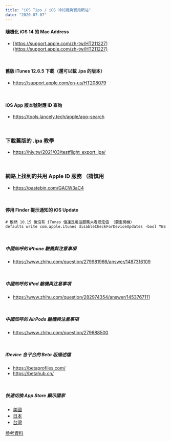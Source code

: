 ```yaml
---
title: "iOS Tips / iOS 冷知識與實用網站"
date: "2020-07-07"
---
```


#### 隨機化 iOS 14 的 Mac Address
* [https://support.apple.com/zh-tw/HT211227](https://support.apple.com/zh-tw/HT211227)

</br>

#### 舊版 iTunes 12.6.5 下載（還可以載 .ipa 的版本）
* https://support.apple.com/en-us/HT208079

</br>

#### iOS App 版本號對應 ID 查詢
* https://tools.lancely.tech/apple/app-search

</br>

### 下載舊版的 .ipa 教學
* https://hiy.tw/2021/03/testflight_export_ipa/

</br>

### 網路上找到的共用 Apple ID 服務 （請慎用
* https://pastebin.com/GACW3aC4

</br>

#### 停用 Finder 提示通知的 iOS Update
```shell
# 雖然 10.15 後沒有 iTunes 但還是用這服務來看設定值 （要重開機）
defaults write com.apple.itunes disableCheckForDeviceUpdates -bool YES
```

</br>

##### 中國知呼的 iPhone 驗機與注意事項
* https://www.zhihu.com/question/279981966/answer/1487316109


</br>

##### 中國知呼的 iPad 驗機與注意事項
* https://www.zhihu.com/question/282974354/answer/1453767111


</br>

##### 中國知呼的 AirPods 驗機與注意事項
* https://www.zhihu.com/question/279688500


</br>

##### iDevice 各平台的 Beta 版描述檔
* https://betaprofiles.com/
* https://betahub.cn/


</br>

##### 快速切換 App Store 顯示國家
* [美國](https://itunes.apple.com/WebObjects/MZStore.woa/wa/resetAndRedirect?dsf=143441&mt=8&url=/WebObjects/MZStore.woa/wa/viewSoftware?cc=us)
* [日本](https://itunes.apple.com/WebObjects/MZStore.woa/wa/resetAndRedirect?dsf=143462&mt=8&url=/WebObjects/MZStore.woa/wa/viewSoftware?cc=jp)
* [台灣](https://itunes.apple.com/WebObjects/MZStore.woa/wa/resetAndRedirect?dsf=143470&mt=8&url=/WebObjects/MZStore.woa/wa/viewSoftware?cc=tw)

[參考資料](https://as.dogged.cn/)


</br>
